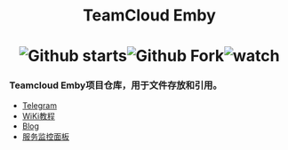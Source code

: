 # <p align="center">TeamCloud Emby</p> 
# <div align=center>![Github starts](https://img.shields.io/github/stars/xiaoye88/TeamBlog?style=social)![Github Fork](https://img.shields.io/github/forks/xiaoye88/TeamCloud-Emby?style=social)![watch](https://img.shields.io/github/watchers/xiaoye88/TeamBlog?style=social)
### Teamcloud Emby项目仓库，用于文件存放和引用。
* [Telegram](https://t.me/TeamCloud_Emby)
* [WiKi教程](https://wiki.treamcloud.com)
* [Blog](https://blog.treamcloud.com)
* [服务监控面板](https://uptime.treamcloud.com/status/web)
